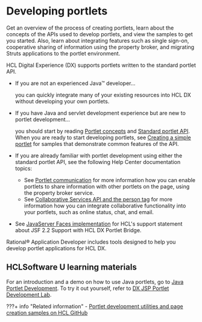 # Developing portlets

Get an overview of the process of creating portlets, learn about the concepts of the APIs used to develop portlets, and view the samples to get you started. Also, learn about integrating features such as single sign-on, cooperative sharing of information using the property broker, and migrating Struts applications to the portlet environment.

HCL Digital Experience (DX) supports portlets written to the standard portlet API.

-   If you are not an experienced Java™ developer...

    you can quickly integrate many of your existing resources into HCL DX without developing your own portlets.

-   If you have Java and servlet development experience but are new to portlet development...

    you should start by reading [Portlet concepts](../portlets_development/wpsbpc.md) and [Standard portlet API](../portlets_development/standard_portlet_api/index.md). When you are ready to start developing portlets, see [Creating a simple portlet](wpsbpc.md) for samples that demonstrate common features of the API.

-   If you are already familiar with portlet development using either the standard portlet API, see the following Help Center documentation topics:
    -   See [Portlet communication](../portlets_development/portlet_communication/index.md) for more information how you can enable portlets to share information with other portlets on the page, using the property broker service.
    -   See [Collaborative Services API and the person tag](../portlets_development/collaborative_services_api_person_tag/index.md) for more information how you can integrate collaborative functionality into your portlets, such as online status, chat, and email.
-   See [JavaServer Faces implementation](../../deployment/manage/migrate/next_steps/post_mig_activities/addon_integration_task/mig_post_jsf.md) for HCL's support statement about JSF 2.2 Support with HCL DX Portlet Bridge.

Rational® Application Developer includes tools designed to help you develop portlet applications for HCL DX.

## HCLSoftware U learning materials

For an introduction and a demo on how to use Java portlets, go to [Java Portlet Development](https://hclsoftwareu.hcltechsw.com/component/axs/?view=sso_config&id=3&forward=https%3A%2F%2Fhclsoftwareu.hcltechsw.com%2Fcourses%2Flesson%2F%3Fid%3D2784). To try it out yourself, refer to [DX JSP Portlet Development Lab](https://hclsoftwareu.hcltechsw.com/images/Lc4sMQCcN5uxXmL13gSlsxClNTU3Mjc3NTc4MTc2/DS_Academy/DX/Developer/HDX-DEV-300_DX_JSP_Portlet_Development_Lab.pdf).


???+ info "Related information"
    - [Portlet development utilities and page creation samples on HCL GitHub](../../guide_me/tutorials/Portletdevelopmentutilitiesandpagecreationsamples.md)